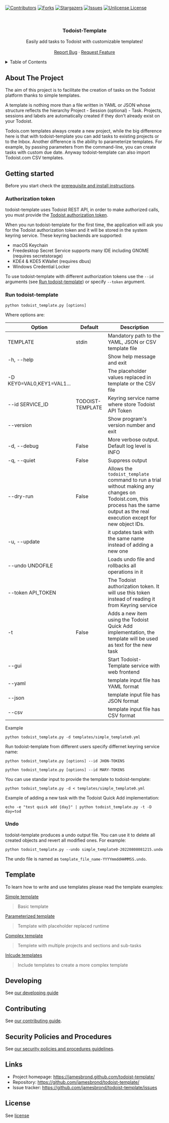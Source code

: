 <a id="readme-top"></a>

<!-- PROJECT SHIELDS -->
<!--
*** I'm using markdown "reference style" links for readability.
*** Reference links are enclosed in brackets [ ] instead of parentheses ( ).
*** See the bottom of this document for the declaration of the reference variables
*** for contributors-url, forks-url, etc. This is an optional, concise syntax you may use.
*** https://www.markdownguide.org/basic-syntax/#reference-style-links
-->
[![Contributors][contributors-shield]][contributors-url]
[![Forks][forks-shield]][forks-url]
[![Stargazers][stars-shield]][stars-url]
[![Issues][issues-shield]][issues-url]
[![Unlicense License][license-shield]][license-url]

<!-- PROJECT LOGO -->
<br />
<div align="center">
  <h3 align="center">Todoist-Template</h3>

  <p align="center">
    Easily add tasks to Todoist with customizable templates!
    <br />
    <br />
    <a href="https://github.com/jamesbrond/todoist-template/issues/new?labels=bug&template=bug-report---.md">Report Bug</a>
    &middot;
    <a href="https://github.com/jamesbrond/todoist-template/issues/new?labels=enhancement&template=feature-request---.md">Request Feature</a>
  </p>
</div>

<!-- TABLE OF CONTENTS -->
<details>
  <summary>Table of Contents</summary>
  <ol>
    <li>
      <a href="#about-the-project">About The Project</a> 
    </li>
    <li>
      <a href="#getting-started">Getting Started</a>
      <ul>
        <li><a href="#authorization-token">Authorization token</a></li>
        <li><a href="#run-todoist-template">Run todoist-template</a></li>
        <li><a href="#undo">Undo</a></li>
      </ul>
    </li>
    <li><a href="#template">Template</a></li>
    <li><a href="#developing">Developing</a></li>
    <li><a href="#contributing">Contributing</a></li>
    <li><a href="#security-policies-and-procedures">Security Policies and Procedures</a></li>
    <li><a href="#links">Links</a></li>
    <li><a href="#license">License</a></li>
  </ol>
</details>

<!-- ABOUT THE PROJECT -->
## About The Project

The aim of this project is to facilitate the creation of tasks on the Todoist
platform thanks to simple templates.

A template is nothing more than a file written in YAML or JSON whose structure
reflects the hierarchy Project - Session (optional) - Task.
Projects, sessions and labels are automatically created if they don't already
exist on your Todoist.

Todois.com templates always create a new project, while the big difference here
is that with todoist-template you can add tasks to existing projects or to the
Inbox.
Another difference is the ability to parameterize templates. For example, by
passing parameters from the command-line, you can create tasks with custom due
date.
Anyway todoist-template can also import Todoist.com CSV templates.

## Getting started

Before you start check the [prerequisite and install instructions](install.md).

### Authorization token

todoist-template uses Todoist REST API, in order to make authorized calls, you
must provide the [Todoist authorization token](https://developer.todoist.com/rest/v1/?python#next-steps).

When you run todoist-template for the first time, the application will ask you
for the Todoist authorization token and it will be stored in the system
keyring service.
These keyring backends are supported:

- macOS Keychain
- Freedesktop Secret Service supports many IDE including GNOME (requires
  secretstorage)
- KDE4 & KDE5 KWallet (requires dbus)
- Windows Credential Locker

To use todoist-template with different authorization tokens use the `--id`
arguments (see [Run todoist-template](./README.md#run-todoist-template)) or
specify `--token` argument.

### Run todoist-template

```shell
python todoist_template.py [options]
```

Where options are:

| Option                    | Default          | Description                                                                                                                                                                       |
| ------------------------- | ---------------- | --------------------------------------------------------------------------------------------------------------------------------------------------------------------------------- |
| TEMPLATE                  | stdin            | Mandatory path to the YAML, JSON or CSV template file                                                                                                                             |
| -h, --help                |                  | Show help message and exit                                                                                                                                                        |
| -D KEY0=VAL0,KEY1=VAL1... |                  | The placeholder values replaced in template or the CSV file                                                                                                                       |
| --id SERVICE_ID           | TODOIST-TEMPLATE | Keyring service name where store Todoist API Token                                                                                                                                |
| --version                 |                  | Show program's version number and exit                                                                                                                                            |
| -d, --debug               | False            | More verbose output. Default log level is INFO                                                                                                                                    |
| -q, --quiet               | False            | Suppress output                                                                                                                                                                   |
| --dry-run                 | False            | Allows the `todoist_template` command to run a trial without making any changes on Todoist.com, this process has the same output as the real execution except for new object IDs. |
| -u, --update              |                  | it updates task with the same name instead of adding a new one                                                                                                                    |
| --undo UNDOFILE           |                  | Loads undo file and rollbacks all operations in it                                                                                                                                |
| --token API_TOKEN         |                  | The Todoist authorization token. It will use this token instead of reading it from Keyring service                                                                                |
| -t                        | False            | Adds a new item using the Todoist Quick Add implementation, the template will be used as text for the new task                                                                    |
| --gui                     |                  | Start Todoist-Template service with web frontend                                                                                                                                  |
| --yaml                    |                  | template input file has YAML format                                                                                                                                               |
| --json                    |                  | template input file has JSON format                                                                                                                                               |
| --csv                     |                  | template input file has CSV format                                                                                                                                                |

Example

```shell
python todoist_template.py -d templates/simple_template0.yml
```

Run todoist-template from different users specify differnet keyring service name:

```shell
python todoist_template.py [options] --id JHON-TOKENS
```

```shell
python todoist_template.py [options] --id MARY-TOKENS
```

You can use standar input to provide the template to todoist-template:

```shell
python todoist_template.py -d < templates/simple_template0.yml
```

Example of adding a new task with the Todoist Quick Add implementation:

```shell
echo -e "test quick add {day}" | python todoist_template.py -t -D day=tod
```

### Undo

todoist-template produces a undo output file. You can use it to delete all
created objects and revert all modified ones. For example:

```shell
python todoist_template.py --undo simple_template0-20220808081215.undo
```

The undo file is named as `template_file_name-YYYYmmddHHMMSS.undo`.

## Template

To learn how to write and use templates please read the template examples:

[Simple template](./template/simple_template.md)

> Basic template

[Parameterized template](./template/param_template.md)

> Template with placeholder replaced runtime

[Complex template](./template/complex_template.md)

> Templete with multiple projects and sections and sub-tasks

[Inlcude templates](./template/include_template.md)

> Include templates to create a more complex template

## Developing

See [our developing guide](./DEVELOPING.md)

## Contributing

See [our contributing guide](./CONTRIBUTING.md).

## Security Policies and Procedures

See [our security policies and procedures guidelines](./SECURITY.md).

## Links

- Project homepage: <https://jamesbrond.github.com/todoist-template/>
- Repository: <https://github.com/jamesbrond/todoist-template/>
- Issue tracker: <https://github.com/jamesbrond/todoist-template/issues>

## License

See [license](../LICENSE)


<!-- MARKDOWN LINKS & IMAGES -->
<!-- https://www.markdownguide.org/basic-syntax/#reference-style-links -->
[contributors-shield]: https://img.shields.io/github/contributors/jamesbrond/todoist-template.svg?style=for-the-badge
[contributors-url]: https://github.com/jamesbrond/todoist-template/graphs/contributors
[forks-shield]: https://img.shields.io/github/forks/jamesbrond/todoist-template.svg?style=for-the-badge
[forks-url]: https://github.com/jamesbrond/todoist-template/network/members
[stars-shield]: https://img.shields.io/github/stars/jamesbrond/todoist-template.svg?style=for-the-badge
[stars-url]: https://github.com/jamesbrond/todoist-template/stargazers
[issues-shield]: https://img.shields.io/github/issues/jamesbrond/todoist-template.svg?style=for-the-badge
[issues-url]: https://github.com/jamesbrond/todoist-template/issues
[license-shield]: https://img.shields.io/github/license/jamesbrond/todoist-template.svg?style=for-the-badge
[license-url]: https://github.com/jamesbrond/todoist-template/blob/master/LICENSE

